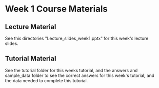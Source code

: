 # Week 1 Course Materials

## Lecture Material

See this directories "Lecture_slides_week1.pptx" for this week's lecture slides.


## Tutorial Material

See the tutorial folder for this weeks tutorial, and the answers and sample_data folder to see the correct answers for this week's tutorial, and the data needed to complete this tutorial.

